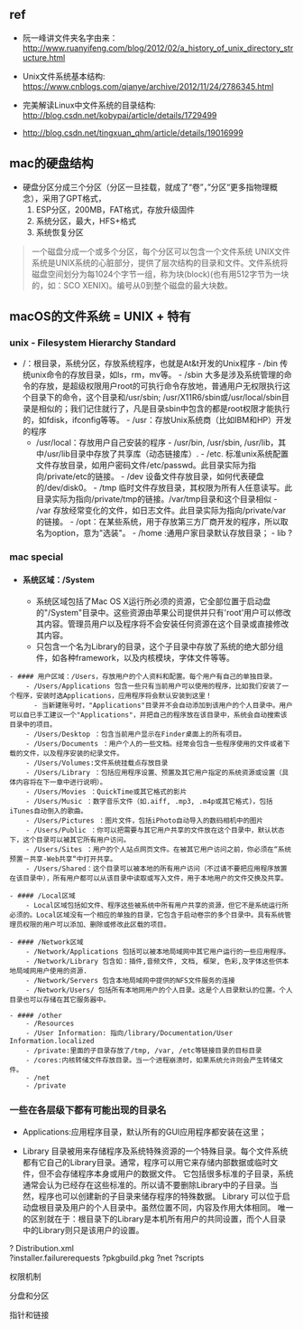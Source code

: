 ## ref
- 阮一峰讲文件夹名字由来：http://www.ruanyifeng.com/blog/2012/02/a_history_of_unix_directory_structure.html

 - Unix文件系统基本结构: https://www.cnblogs.com/qianye/archive/2012/11/24/2786345.html

- 完美解读Linux中文件系统的目录结构: http://blog.csdn.net/kobypai/article/details/1729499

- http://blog.csdn.net/tingxuan_qhm/article/details/19016999


## mac的硬盘结构
- 硬盘分区分成三个分区（分区一旦挂载，就成了“卷”，”分区“更多指物理概念），采用了GPT格式，
    1. ESP分区，200MB，FAT格式，存放升级固件
    2. 系统分区，最大，HFS+格式
    3. 系统恢复分区

> 一个磁盘分成一个或多个分区，每个分区可以包含一个文件系统
> UNIX文件系统是UNIX系统的心脏部分，提供了层次结构的目录和文件。文件系统将磁盘空间划分为每1024个字节一组，称为块(block)(也有用512字节为一块的，如：SCO XENIX)。编号从0到整个磁盘的最大块数。
 

## macOS的文件系统 = UNIX + 特有

### unix - Filesystem Hierarchy Standard

   - /：根目录，系统分区，存放系统程序，也就是At&t开发的Unix程序
    - /bin 传统unix命令的存放目录，如ls，rm，mv等。
    - /sbin 大多是涉及系统管理的命令的存放，是超级权限用户root的可执行命令存放地，普通用户无权限执行这个目录下的命令，这个目录和/usr/sbin; /usr/X11R6/sbin或/usr/local/sbin目录是相似的；我们记住就行了，凡是目录sbin中包含的都是root权限才能执行的，如fdisk，ifconfig等等。
    - /usr：存放Unix系统商（比如IBM和HP）开发的程序
        - /usr/local：存放用户自己安装的程序
    - /usr/bin, /usr/sbin, /usr/lib，其中/usr/lib目录中存放了共享库（动态链接库）.
    - /etc. 标准unix系统配置文件存放目录，如用户密码文件/etc/passwd。此目录实际为指向/private/etc的链接。
    - /dev 设备文件存放目录，如何代表硬盘的/dev/disk0。
    - /tmp 临时文件存放目录，其权限为所有人任意读写。此目录实际为指向/private/tmp的链接。/var/tmp目录和这个目录相似
    - /var 存放经常变化的文件，如日志文件。此目录实际为指向/private/var的链接。
    - /opt：在某些系统，用于存放第三方厂商开发的程序，所以取名为option，意为"选装"。
    - /home :通用户家目录默认存放目录；
    - lib ?


### mac special
   -  #### 系统区域：/System
        - 系统区域包括了Mac OS X运行所必须的资源，它全部位置于启动盘的"/System"目录中。这些资源由苹果公司提供并只有'root'用户可以修改其内容。管理员用户以及程序将不会安装任何资源在这个目录或直接修改其内容。
        - 只包含一个名为Library的目录，这个子目录中存放了系统的绝大部分组件，如各种framework，以及内核模块，字体文件等等。

    - #### 用户区域：/Users，存放用户的个人资料和配置。每个用户有自己的单独目录。
        - /Users/Applications 包含一些只有当前用户可以使用的程序，比如我们安装了一个程序，安装时选Applications，应用程序将会默认安装到这里！
          - 当新建账号时，"Applications"目录并不会自动添加到该用户的个人目录中。用户可以自已手工建议一个"Applications"，并把自己的程序放在该目录中，系统会自动搜索该目录中的项目。 
        - /Users/Desktop ：包含当前用户显示在Finder桌面上的所有项目。 
        - /Users/Documents ：用户个人的一些文档。经常会包含一些程序使用的文件或者下载的文件，以及程序安装的纪录文件。 
        - /Users/Volumes:文件系统挂载点存放目录
        - /Users/Library ：包括应用程序设置、预置及其它用户指定的系统资源或设置（具体内容将在下一章中进行说明）。 
        - /Users/Movies ：QuickTime或其它格式的影片 
        - /Users/Music ：数字音乐文件（如.aiff, .mp3, .m4p或其它格式)，包括iTunes自动倒入的歌曲。 
        - /Users/Pictures ：图片文件，包括iPhoto自动导入的数码相机中的图片 
        - /Users/Public ：你可以把需要与其它用户共享的文件放在这个目录中，默认状态下，这个目录可以被其它所有用户访问。 
        - /Users/Sites ：用户的个人站点网页文件。在被其它用户访问之前，你必须在“系统预置－共享-Web共享“中打开共享。 
        - /Users/Shared：这个目录可以被本地的所有用户访问（不过请不要把应用程序放置在该目录中），所有用户都可以从该目录中读取或写入文件，用于本地用户的文件交换及共享。 
    
    - #### /Local区域
        - Local区域包括如文件、程序这些被系统中所有用户共享的资源，但它不是系统运行所必须的。Local区域没有一个相应的单独的目录，它包含于启动卷宗的多个目录中。具有系统管理员权限的用户可以添加、删除或修改此区载的项目。 
    
    - #### /Network区域
        - /Network/Applications 包括可以被本地局域网中其它用户运行的一些应用程序。 
        - /Network/Library 包含如：插件,音频文件, 文档, 框架, 色彩,及字体这些供本地局域网用户使用的资源. 
        - /Network/Servers 包含本地局域网中提供的NFS文件服务的连接 
        - /Network/Users/ 包括所有本地网用户的个人目录。这是个人目录默认的位置。个人目录也可以存储在其它服务器中。 
       
    - #### /other
        - /Resources
        - /User Information: 指向/library/Documentation/User Information.localized 
        - /private:里面的子目录存放了/tmp, /var, /etc等链接目录的目标目录
        - /cores:内核转储文件存放目录。当一个进程崩溃时，如果系统允许则会产生转储文件。 
        - /net
        - /private 

### 一些在各层级下都有可能出现的目录名
- Applications:应用程序目录，默认所有的GUI应用程序都安装在这里；

- Library 目录被用来存储程序及系统特殊资源的一个特殊目录。每个文件系统都有它自己的Library目录。通常，程序可以用它来存储内部数据或临时文件，但不会存储程序本身或用户的数据文件。 它包括很多标准的子目录，系统通常会认为已经存在这些标准的。所以请不要删除Library中的子目录。当然，程序也可以创建新的子目录来储存程序的特殊数据。 
Library 可以位于启动盘根目录及用户的个人目录中。虽然位置不同，内容及作用大体相同。 
唯一的区别就在于：根目录下的Library是本机所有用户的共同设置，而个人目录中的Library则只是该用户的设置。 




? Distribution.xml        
?installer.failurerequests
?pkgbuild.pkg
?net
?scripts




权限机制

分盘和分区

指针和链接

